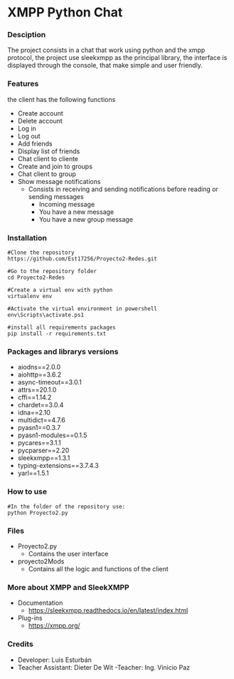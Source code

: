# XMPP Python Chat
### Desciption
The project consists in a chat that work using python and the xmpp protocol, the project use sleekxmpp as the principal library, 
the interface is displayed through the console, that make simple and user friendly.
### Features
the client has the following functions
- Create account
- Delete account
- Log in
- Log out
- Add friends
- Display list of friends
- Chat client to cliente
- Create and join to groups
- Chat client to group
- Show message notifications
  - Consists in receiving and sending notifications before reading or sending messages
    - Incoming message
    - You have a new message
    - You have a new group message
### Installation

```
#Clone the repository
https://github.com/Est17256/Proyecto2-Redes.git

#Go to the repository folder
cd Proyecto2-Redes

#Create a virtual env with python
virtualenv env

#Activate the virtual environment in powershell
env\Scripts\activate.ps1

#install all requirements packages
pip install -r requirements.txt

```
### Packages and librarys versions
- aiodns==2.0.0
- aiohttp==3.6.2
- async-timeout==3.0.1
- attrs==20.1.0
- cffi==1.14.2
- chardet==3.0.4
- idna==2.10
- multidict==4.7.6
- pyasn1==0.3.7
- pyasn1-modules==0.1.5
- pycares==3.1.1
- pycparser==2.20
- sleekxmpp==1.3.1
- typing-extensions==3.7.4.3
- yarl==1.5.1
### How to use
```
#In the folder of the repository use:
python Proyecto2.py 
```
### Files
- Proyecto2.py
  - Contains the user interface
- proyecto2Mods
  - Contains all the logic and functions of the client
### More about XMPP and SleekXMPP
- Documentation
  - https://sleekxmpp.readthedocs.io/en/latest/index.html
- Plug-ins
  - https://xmpp.org/
 ### Credits
 - Developer: Luis Esturbán
 - Teacher Assistant: Dieter De Wit
 -Teacher: Ing. Vinicio Paz 
